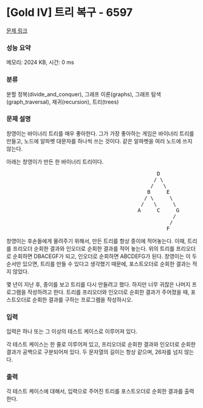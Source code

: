 # [Gold IV] 트리 복구 - 6597 

[문제 링크](https://www.acmicpc.net/problem/6597) 

### 성능 요약

메모리: 2024 KB, 시간: 0 ms

### 분류

분할 정복(divide_and_conquer), 그래프 이론(graphs), 그래프 탐색(graph_traversal), 재귀(recursion), 트리(trees)

### 문제 설명

<p>창영이는 바이너리 트리를 매우 좋아한다. 그가 가장 좋아하는 게임은 바이너리 트리를 만들고, 노드에 알파벳 대문자를 하나씩 쓰는 것이다. 같은 알파벳을 여러 노드에 쓰지 않는다.</p>

<p>아래는 창영이가 만든 한 바이너리 트리이다.</p>

<pre>                                               D
                                              / \
                                             /   \
                                            B     E
                                           / \     \
                                          /   \     \
                                         A     C     G
                                                    /
                                                   /
                                                  F</pre>

<p>창영이는 후손들에게 물려주기 위해서, 만든 트리를 항상 종이에 적어놓는다. 이때, 트리를 프리오더 순회한 결과와 인오더로 순회한 결과를 적어 놓는다. 위의 트리를 프리오더로 순회하면 DBACEGF가 되고, 인오더로 순회하면 ABCDEFG가 된다. 창영이는 이 두 순서만 있으면, 트리를 만들 수 있다고 생각했기 때문에, 포스트오더로 순회한 결과는 적지 않았다.</p>

<p>몇 년이 지난 후, 종이를 보고 트리를 다시 만들려고 했다. 하지만 너무 귀찮은 나머지 프로그램을 작성하려고 한다. 트리를 프리오더와 인오더로 순회한 결과가 주어졌을 때, 포스트오더로 순회한 결과를 구하는 프로그램을 작성하시오.</p>

### 입력 

 <p>입력은 하나 또는 그 이상의 테스트 케이스로 이루어져 있다.</p>

<p>각 테스트 케이스는 한 줄로 이루어져 있고, 프리오더로 순회한 결과와 인오더로 순회한 결과가 공백으로 구분되어져 있다. 두 문자열의 길이는 항상 같으며, 26자를 넘지 않는다.</p>

### 출력 

 <p>각 테스트 케이스에 대해서, 입력으로 주어진 트리를 포스트오더로 순회한 결과를 출력한다.</p>

